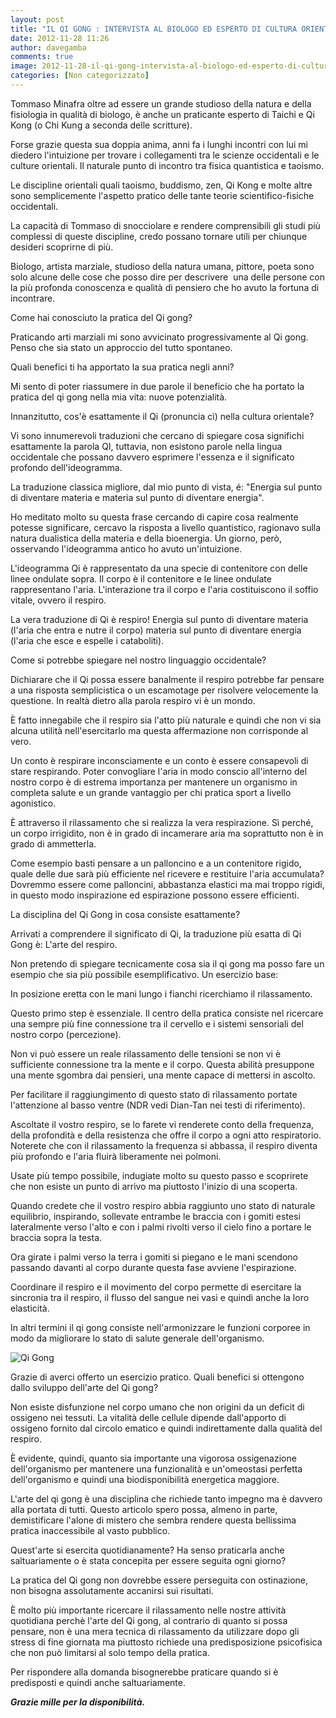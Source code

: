 ```yaml
---
layout: post
title: "IL QI GONG : INTERVISTA AL BIOLOGO ED ESPERTO DI CULTURA ORIENTALE TOMMASO MINAFRA"
date: 2012-11-28 11:26
author: davegamba
comments: true
image: 2012-11-28-il-qi-gong-intervista-al-biologo-ed-esperto-di-cultura-orientale-tommaso-minafra.jpg
categories: [Non categorizzato]
---
```


Tommaso Minafra oltre ad essere un grande studioso della natura e della fisiologia in qualità di biologo, è anche un praticante esperto di Taichi e Qi Kong (o Chi Kung a seconda delle scritture).

Forse grazie questa sua doppia anima, anni fa i lunghi incontri con lui mi diedero l'intuizione per trovare i collegamenti tra le scienze occidentali e le culture orientali. Il naturale punto di incontro tra fisica quantistica e taoismo.

Le discipline orientali quali taoismo, buddismo, zen, Qi Kong e molte altre sono semplicemente l'aspetto pratico delle tante teorie scientifico-fisiche occidentali.  

La capacità di Tommaso di snocciolare e rendere comprensibili gli studi più complessi di queste discipline, credo possano tornare utili per chiunque desideri scoprirne di più.

Biologo, artista marziale, studioso della natura umana, pittore, poeta sono solo alcune delle cose che posso dire per descrivere  una delle persone con la più profonda conoscenza e qualità di pensiero che ho avuto la fortuna di incontrare.﻿

Come hai conosciuto la pratica del Qi gong?

Praticando arti marziali mi sono avvicinato progressivamente al Qi gong. Penso che sia stato un approccio del tutto spontaneo.

Quali benefici ti ha apportato la sua pratica negli anni?

Mi sento di poter riassumere in due parole il beneficio che ha portato la pratica del qi gong nella mia vita: nuove potenzialità.

Innanzitutto, cos'è esattamente il Qi (pronuncia cì) nella cultura orientale?

Vi sono innumerevoli traduzioni che cercano di spiegare cosa significhi esattamente la parola QI, tuttavia, non esistono parole nella lingua occidentale che possano davvero esprimere l'essenza e il significato profondo dell'ideogramma.

La traduzione classica migliore, dal mio punto di vista, é: "Energia sul punto di diventare materia e materia sul punto di diventare energia".

Ho meditato molto su questa frase cercando di capire cosa realmente potesse significare, cercavo la risposta a livello quantistico, ragionavo sulla natura dualistica della materia e della bioenergia. Un giorno, però, osservando l'ideogramma antico ho avuto un'intuizione.

L'ideogramma Qi è rappresentato da una specie di contenitore con delle linee ondulate sopra. Il corpo è il contenitore e le linee ondulate rappresentano l'aria. L'interazione tra il corpo e l'aria costituiscono il soffio vitale, ovvero il respiro.

La vera traduzione di Qi è respiro! Energia sul punto di diventare materia (l'aria che entra e nutre il corpo) materia sul punto di diventare energia (l'aria che esce e espelle i cataboliti).

Come si potrebbe spiegare nel nostro linguaggio occidentale?

Dichiarare che il Qi possa essere banalmente il respiro potrebbe far pensare a una risposta semplicistica o un escamotage per risolvere velocemente la questione. In realtà dietro alla parola respiro vi è un mondo.

È fatto innegabile che il respiro sia l'atto più naturale e quindi che non vi sia alcuna utilità nell'esercitarlo ma questa affermazione non corrisponde al vero.

Un conto è respirare inconsciamente e un conto è essere consapevoli di stare respirando. Poter convogliare l'aria in modo conscio all'interno del nostro corpo è di estrema importanza per mantenere un organismo in completa salute e un grande vantaggio per chi pratica sport a livello agonistico.

È attraverso il rilassamento che si realizza la vera respirazione. Sì perché, un corpo irrigidito, non è in grado di incamerare aria ma soprattutto non è in grado di ammetterla.

Come esempio basti pensare a un palloncino e a un contenitore rigido, quale delle due sarà più efficiente nel ricevere e restituire l'aria accumulata? Dovremmo essere come palloncini, abbastanza elastici ma mai troppo rigidi, in questo modo inspirazione ed espirazione possono essere efficienti.
  
La disciplina del Qi Gong in cosa consiste esattamente?

Arrivati a comprendere il significato di Qi, la traduzione più esatta di Qi Gong è: L'arte del respiro.

Non pretendo di spiegare tecnicamente cosa sia il qi gong ma posso fare un esempio che sia più possibile esemplificativo. Un esercizio base:


In posizione eretta con le mani lungo i fianchi ricerchiamo il rilassamento.

Questo primo step è essenziale. Il centro della pratica consiste nel ricercare una sempre più fine connessione tra il cervello e i sistemi sensoriali del nostro corpo (percezione).

Non vi può essere un reale rilassamento delle tensioni se non vi è sufficiente connessione tra la mente e il corpo. Questa abilità presuppone una mente sgombra dai pensieri, una mente capace di mettersi in ascolto.

Per facilitare il raggiungimento di questo stato di rilassamento portate l'attenzione al basso ventre (NDR vedi Dian-Tan nei testi di riferimento).

Ascoltate il vostro respiro, se lo farete vi renderete conto della frequenza, della profondità e della resistenza che offre il corpo a ogni atto respiratorio. Noterete che con il rilassamento la frequenza si abbassa, il respiro diventa più profondo e l'aria fluirà liberamente nei polmoni.

Usate più tempo possibile, indugiate molto su questo passo e scoprirete che non esiste un punto di arrivo ma piuttosto l'inizio di una scoperta.

Quando credete che il vostro respiro abbia raggiunto uno stato di naturale equilibrio, inspirando, sollevate entrambe le braccia con i gomiti estesi lateralmente verso l'alto e con i palmi rivolti verso il cielo fino a portare le braccia sopra la testa.

Ora girate i palmi verso la terra i gomiti si piegano e le mani scendono passando davanti al corpo durante questa fase avviene l'espirazione.

Coordinare il respiro e il movimento del corpo permette di esercitare la sincronia tra il respiro, il flusso del sangue nei vasi e quindi anche la loro elasticità.

In altri termini il qi gong consiste nell'armonizzare le funzioni corporee in modo da migliorare lo stato di salute generale dell'organismo.

![Qi Gong]({{site.images_root}}2012-11-28-il-qi-gong-intervista-al-biologo-ed-esperto-di-cultura-orientale-tommaso-minafra-1.jpg)

Grazie di averci offerto un esercizio pratico. Quali benefici si ottengono dallo sviluppo dell'arte del Qi gong?

Non esiste disfunzione nel corpo umano che non origini da un deficit di ossigeno nei tessuti. La vitalità delle cellule dipende dall'apporto di ossigeno fornito dal circolo ematico e quindi indirettamente dalla qualità del respiro.

È evidente, quindi, quanto sia importante una vigorosa ossigenazione dell'organismo per mantenere una funzionalità e un'omeostasi perfetta dell'organismo e quindi una biodisponibilità energetica maggiore.

L'arte del qi gong è una disciplina che richiede tanto impegno ma è davvero alla portata di tutti. Questo articolo spero possa, almeno in parte, demistificare l'alone di mistero che sembra rendere questa bellissima pratica inaccessibile al vasto pubblico.


Quest'arte si esercita quotidianamente? Ha senso praticarla anche saltuariamente o è stata concepita per essere seguita ogni giorno?

La pratica del Qi gong non dovrebbe essere perseguita con ostinazione, non bisogna assolutamente accanirsi sui risultati.

È molto più importante ricercare il rilassamento nelle nostre attività quotidiana perchè l'arte del Qi gong, al contrario di quanto si possa pensare, non è una mera tecnica di rilassamento da utilizzare dopo gli stress di fine giornata ma piuttosto richiede una predisposizione psicofisica che non può limitarsi al solo tempo della pratica.

Per rispondere alla domanda bisognerebbe praticare quando si è predisposti e quindi anche saltuariamente.

_**Grazie mille per la disponibilità.**_